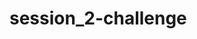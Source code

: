 # session_2-challenge

<style>
      * {
        /* 
        -May want to add "border-box for "box-sizing so padding does not affect width
        -Reset margin and padding 
       */
      }

      body {
        /* 
          -Background color is #344a72
        */
      }

      a {
        /* 
        Underlined links are ugly :)
       */
      }

      #container {
        /* 
        -Remember, margin: auto on left and right will center a block element 
        -I would also set a "max-width" for responsiveness
        -May want to add some padding
        */
      }

      .form-wrap {
        /* 
          This is the white area around the form and heading, etc
        */
      }

      .form-wrap h1,
      .form-wrap p {
        /* 
          May want to center these
        */
      }

      .form-wrap .form-group {
        /* 
          Each label, input is wrapped in .form-group
        */
      }

      .form-wrap .form-group label {
        /* 
          Label should be turned into a block element
        */
      }

      .form-wrap .form-group input {
        /* 
          Inputs should reach accross the .form-wrap 100% and have some padding
        */
      }

      .form-wrap button {
        /* 
          Button should wrap accross 100% and display as block
          Background color for button is #49c1a2
        */
      }

      .form-wrap button:hover {
        /* 
          Hover background color for button is #37a08e
        */
      }

      .form-wrap .bottom-text {
        /* 
          Bottom text is smaller
        */
      }

      footer {
        /* 
        Should be centered
       */
      }

      footer a {
        /* 
          Footer link color is #49c1a2
        */
      }
    </style>
